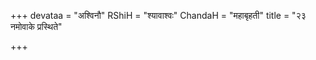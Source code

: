 +++
devataa = "अश्विनौ"
RShiH = "श्यावाश्वः"
ChandaH = "महाबृहती"
title = "२३ नमोवाके प्रस्थिते"

+++
